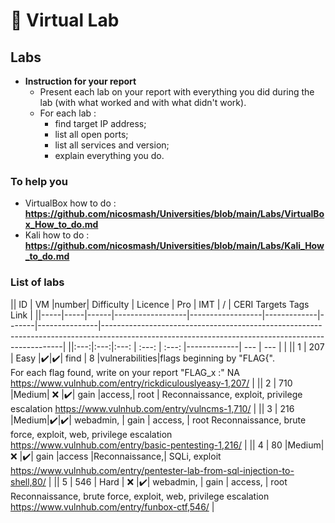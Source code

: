 # 📢 Virtual Lab

## Labs

* **Instruction for your report**
  * Present each lab on your report with everything you did during the lab (with what worked and with what didn't work).
  * For each lab :
    * find target IP address;
    * list all open ports;
    * list all services and version;
    * explain everything you do.

### To help you

* VirtualBox how to do : **<https://github.com/nicosmash/Universities/blob/main/Labs/VirtualBox_How_to_do.md>**
* Kali how to do : **<https://github.com/nicosmash/Universities/blob/main/Labs/Kali_How_to_do.md>**

### List of labs

|| ID  | VM  |number|    Difficulty    |     Licence      |     Pro     |  IMT  |       /       |                                                             CERI Targets Tags Link                                                               |
||-----|-----|------|------------------|------------------|-------------|-------|---------------|--------------------------------------------------------------------------------------------------------------------------------------------------|
||:---:|:---:|:---: |      :---:       |      :---:       |-------------|  ---  |      ---      |                                                                                                                                                  |
||  1  | 207 | Easy |:heavy_check_mark:|:heavy_check_mark:|    find     |   8   |vulnerabilities|flags beginning by "FLAG{". <br> For each flag found, write on your report "FLAG_x :" NA https://www.vulnhub.com/entry/rickdiculouslyeasy-1,207/  |
||  2  | 710 |Medium|       :x:        |:heavy_check_mark:|    gain     |access,|     root      |                          Reconnaissance, exploit, privilege escalation <https://www.vulnhub.com/entry/vulncms-1,710/>                            |
||  3  | 216 |Medium|:heavy_check_mark:|:heavy_check_mark:|  webadmin,  | gain  |    access,    |          root Reconnaissance, brute force, exploit, web, privilege escalation <https://www.vulnhub.com/entry/basic-pentesting-1,216/>            |
||  4  | 80  |Medium|       :x:        |:heavy_check_mark:|    gain     |access |Reconnaissance,|                           SQLi, exploit <https://www.vulnhub.com/entry/pentester-lab-from-sql-injection-to-shell,80/>                            |
||  5  | 546 | Hard |       :x:        |:heavy_check_mark:|  webadmin,  | gain  |    access,    |              root Reconnaissance, brute force, exploit, web, privilege escalation <https://www.vulnhub.com/entry/funbox-ctf,546/>                |
